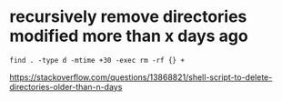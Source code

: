 # recursively remove directories modified more than x days ago

`find . -type d -mtime +30 -exec rm -rf {} +`

https://stackoverflow.com/questions/13868821/shell-script-to-delete-directories-older-than-n-days
